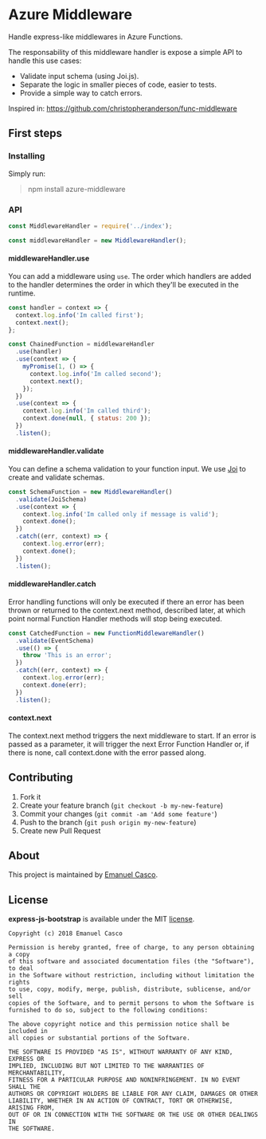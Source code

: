 # Azure Middleware 

Handle express-like middlewares in Azure Functions.

The responsability of this middleware handler is expose a simple API to handle this use cases:

- Validate input schema (using Joi.js).
- Separate the logic in smaller pieces of code, easier to tests.
- Provide a simple way to catch errors.


Inspired in: https://github.com/christopheranderson/func-middleware

## First steps

### Installing

Simply run:

> npm install azure-middleware

### API

```js
const MiddlewareHandler = require('../index');

const middlewareHandler = new MiddlewareHandler();
```

#### middlewareHandler.use

You can add a middleware using `use`. The order which handlers are added to the handler determines the order in which they'll be executed in the runtime.

```js
const handler = context => {
  context.log.info('Im called first');
  context.next();
};

const ChainedFunction = middlewareHandler
  .use(handler)
  .use(context => {
    myPromise(1, () => {
      context.log.info('Im called second');
      context.next();
    });
  })
  .use(context => {
    context.log.info('Im called third');
    context.done(null, { status: 200 });
  })
  .listen();
```

#### middlewareHandler.validate

You can define a schema validation to your function input. We use [Joi]() to create and validate schemas.

```js
const SchemaFunction = new MiddlewareHandler()
  .validate(JoiSchema)
  .use(context => {
    context.log.info('Im called only if message is valid');
    context.done();
  })
  .catch((err, context) => {
    context.log.error(err);
    context.done();
  })
  .listen();
```

#### middlewareHandler.catch

Error handling functions will only be executed if there an error has been thrown or returned to the context.next method, described later, at which point normal Function Handler methods will stop being executed.

```js
const CatchedFunction = new FunctionMiddlewareHandler()
  .validate(EventSchema)
  .use(() => {
    throw 'This is an error';
  })
  .catch((err, context) => {
    context.log.error(err);
    context.done(err);
  })
  .listen();
```

#### context.next

The context.next method triggers the next middleware to start. If an error is passed as a parameter, it will trigger the next Error Function Handler or, if there is none, call context.done with the error passed along.

## Contributing

1. Fork it
2. Create your feature branch (`git checkout -b my-new-feature`)
3. Commit your changes (`git commit -am 'Add some feature'`)
4. Push to the branch (`git push origin my-new-feature`)
5. Create new Pull Request

## About

This project is maintained by [Emanuel Casco](https://github.com/emanuelcasco).

## License

**express-js-bootstrap** is available under the MIT [license](LICENSE.md).

    Copyright (c) 2018 Emanuel Casco

    Permission is hereby granted, free of charge, to any person obtaining a copy
    of this software and associated documentation files (the "Software"), to deal
    in the Software without restriction, including without limitation the rights
    to use, copy, modify, merge, publish, distribute, sublicense, and/or sell
    copies of the Software, and to permit persons to whom the Software is
    furnished to do so, subject to the following conditions:

    The above copyright notice and this permission notice shall be included in
    all copies or substantial portions of the Software.

    THE SOFTWARE IS PROVIDED "AS IS", WITHOUT WARRANTY OF ANY KIND, EXPRESS OR
    IMPLIED, INCLUDING BUT NOT LIMITED TO THE WARRANTIES OF MERCHANTABILITY,
    FITNESS FOR A PARTICULAR PURPOSE AND NONINFRINGEMENT. IN NO EVENT SHALL THE
    AUTHORS OR COPYRIGHT HOLDERS BE LIABLE FOR ANY CLAIM, DAMAGES OR OTHER
    LIABILITY, WHETHER IN AN ACTION OF CONTRACT, TORT OR OTHERWISE, ARISING FROM,
    OUT OF OR IN CONNECTION WITH THE SOFTWARE OR THE USE OR OTHER DEALINGS IN
    THE SOFTWARE.
